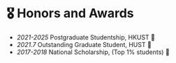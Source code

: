 # 🎖 Honors and Awards
-  *2021-2025* Postgraduate Studentship, HKUST 🏴󠁧󠁢󠁷󠁬󠁳󠁿
-  *2021.7* Outstanding Graduate Student, HUST 🏴󠁧󠁢󠁷󠁬󠁳󠁿
- *2017-2018* National Scholarship,  (Top 1% students) 🏴󠁧󠁢󠁷󠁬󠁳󠁿
